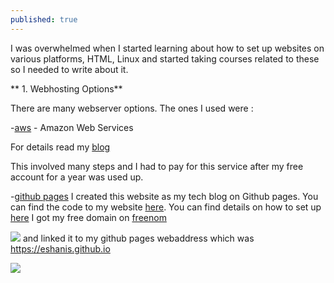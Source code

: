 ```yaml
---
published: true
---
```

I was overwhelmed when I started learning about how to set up websites on various platforms, HTML, Linux and started taking courses related to these so I needed to write about it.  

** 1. Webhosting Options**

There are many webserver options. The ones I used were :

-[aws](https://aws.amazon.com/console/) - Amazon Web Services 

For details read my [blog](https://blog.eshani.ml/website-on-AWS/) 

This involved many steps and I had to pay for this service after my free account for a year was used up.

-[github pages](https://blog.eshani.ml/) I created this website as my tech blog on Github pages. You can find the code to my website [here](https://github.com/eshanis/eshanis.github.io). You can find details on how to set up [here](https://blog.eshani.ml/github-website/) I got my free domain on [freenom](https://my.freenom.com/clientarea.php?action=domains) 

![]({{site.baseurl}}//assets/images/freenom_domain.PNG)
and linked it to my github pages webaddress which was https://eshanis.github.io

![]({{site.baseurl}}//assets/images/freenom_cname.PNG)
